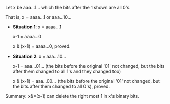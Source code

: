 Let x be aaa...1... which the bits after the 1 shown are all 0's.

That is, x = aaaa...1 or aaa...10...

+ **Situation 1**: x = aaaa...1

	x-1 = aaaa...0

	x & (x-1) = aaaa...0, proved.

+ **Situation 2**: x = aaa...10...

	x-1 = aaa...01... (the bits before the original '01' not changed, but the bits after them changed to all 1's and they changed too)

	x & (x-1) = aaa...00... (the bits before the original '01' not changed, but the bits after them changed to all 0's), proved.

Summary: x&=(x-1) can delete the right most 1 in x's binary bits.